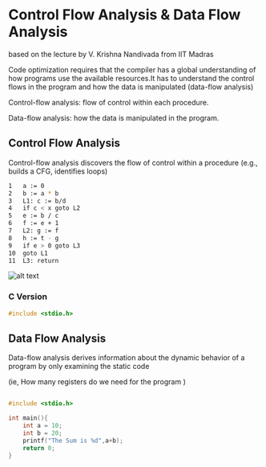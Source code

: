 # Control Flow Analysis & Data Flow Analysis

based on the lecture by V. Krishna Nandivada from IIT Madras

Code optimization requires that the compiler has a global understanding of how programs use the available resources.It has to understand the control flows in the program and how the data is manipulated (data-flow analysis)

Control-flow analysis: flow of control within each procedure.

Data-flow analysis: how the data is manipulated in the program.

## Control Flow Analysis

Control-flow analysis discovers the flow of control within a procedure
(e.g., builds a CFG, identifies loops)

```sh
1   a := 0
2   b := a * b
3   L1: c := b/d
4   if c < x goto L2
5   e := b / c
6   f := e + 1
7   L2: g := f
8   h := t - g
9   if e > 0 goto L3
10  goto L1
11  L3: return
```
![alt text](https://raw.githubusercontent.com/JacobSamro/Compiler-Design-Lab/master/07%20Control%20Flow%20%26%20Data%20Flow%20Analysis/control_flow.jpg)
### C Version

```c
#include <stdio.h>

```

## Data Flow Analysis

Data-flow analysis derives information about the dynamic
behavior of a program by only examining the static code

(ie, How many registers do we need for the program )

```c

#include <stdio.h>

int main(){
    int a = 10;
    int b = 20;
    printf("The Sum is %d",a+b);
    return 0;
}
